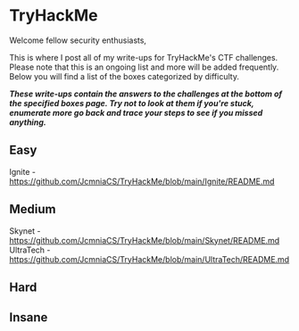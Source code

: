 # TryHackMe
Welcome fellow security enthusiasts,<br />

This is where I post all of my write-ups for TryHackMe's CTF challenges. Please note that this is an ongoing list and more will be added frequently. Below you will find a list of the boxes categorized by difficulty.<br />



<i><b>These write-ups contain the answers to the challenges at the bottom of the specified boxes page. Try not to look at them if you're stuck, enumerate more go back and trace your steps to see if you missed anything.</b></i><br />

## Easy

Ignite - https://github.com/JcmniaCS/TryHackMe/blob/main/Ignite/README.md<br />


## Medium
Skynet - https://github.com/JcmniaCS/TryHackMe/blob/main/Skynet/README.md<br />
UltraTech - https://github.com/JcmniaCS/TryHackMe/blob/main/UltraTech/README.md<br />

## Hard

## Insane